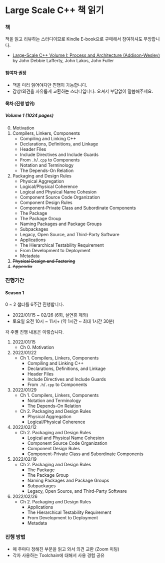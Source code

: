 
# Large Scale C++ 책 읽기

### 책

책을 읽고 리뷰하는 스터디이므로 Kindle E-book으로 구매해서 참여하셔도 무방합니다.

* [Large-Scale C++ Volume I: Process and Architecture (Addison-Wesley)](https://www.amazon.com/dp/0201717069/ref=cm_sw_em_r_mt_dp_AHKJQW7J9Q3YN42RYZ36?_encoding=UTF8&psc=1)  
  by John Debbie Lafferty, John Lakos, John Fuller

#### 참여자 권장

* 책을 미리 읽어야지만 진행이 가능합니다.
* 감상/의견을 자유롭게 교환하는 스터디입니다. 오셔서 부담없이 말씀해주세요.

#### 목차 (진행 범위)

##### Volume 1 (1024 pages)

0. Motivation
1. Compilers, Linkers, Components
    * Compiling and Linking C++
    * Declarations, Definitions, and Linkage
    * Header Files
    * Include Directives and Include Guards
    * From `.h`/`.cpp` to Components
    * Notation and Terminology
    * The Depends-On Relation
2. Packaging and Design Rules
    * Physical Aggregation
    * Logical/Physical Coherence
    * Logical and Physical Name Cohesion
    * Component Source Code Organization
    * Component Design Rules
    * Component-Private Class and Subordinate Components
    * The Package
    * The Package Group
    * Naming Packages and Package Groups
    * Subpackages
    * Legacy, Open Source, and Third-Party Software
    * Applications
    * The Hierarchical Testability Requirement
    * From Development to Deployment
    * Metadata
3. ~~Physical Design and Factoring~~
4. ~~Appendix~~

### 진행기간

#### Season 1

0 ~ 2 챕터를 6주간 진행합니다.

* 2022/01/15 ~ 02/26 (6회, 설연휴 제외)
* 토요일 오전 10시 ~ 11시+ (약 1시간 ~ 최대 1시간 30분)

각 주별 진행 내용은 이렇습니다.

1. 2022/01/15
    * Ch 0. Motivation
2. 2022/01/22
    * Ch 1. Compilers, Linkers, Components
        * Compiling and Linking C++
        * Declarations, Definitions, and Linkage
        * Header Files
        * Include Directives and Include Guards
        * From `.h`/`.cpp` to Components
3. 2022/01/29
    * Ch 1. Compilers, Linkers, Components
        * Notation and Terminology
        * The Depends-On Relation
    * Ch 2. Packaging and Design Rules
        * Physical Aggregation
        * Logical/Physical Coherence
4. 2022/02/12
    * Ch 2. Packaging and Design Rules
        * Logical and Physical Name Cohesion
        * Component Source Code Organization
        * Component Design Rules
        * Component-Private Class and Subordinate Components
4. 2022/02/19
    * Ch 2. Packaging and Design Rules
        * The Package
        * The Package Group
        * Naming Packages and Package Groups
        * Subpackages
        * Legacy, Open Source, and Third-Party Software
4. 2022/02/26
    * Ch 2. Packaging and Design Rules
        * Applications
        * The Hierarchical Testability Requirement
        * From Development to Deployment
        * Metadata

### 진행 방법

* 매 주마다 정해진 부분을 읽고 와서 의견 교환 (Zoom 미팅)
* 각자 사용하는 Toolchain에 대해서 사용 경험 공유

